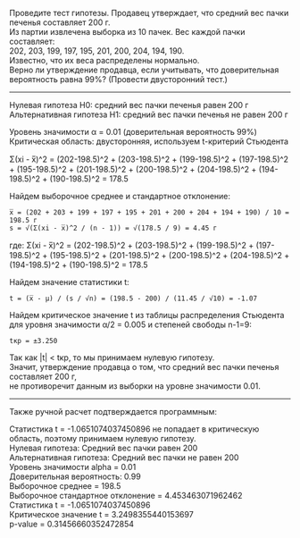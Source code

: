 Проведите тест гипотезы. Продавец утверждает, что средний вес пачки печенья составляет 200 г.  
Из партии извлечена выборка из 10 пачек. Вес каждой пачки составляет:  
202, 203, 199, 197, 195, 201, 200, 204, 194, 190.  
Известно, что их веса распределены нормально.  
Верно ли утверждение продавца, если учитывать, что доверительная вероятность равна 99%? (Провести двусторонний тест.)

---

Нулевая гипотеза H0: средний вес пачки печенья равен 200 г
Альтернативная гипотеза H1: средний вес пачки печенья не равен 200 г

Уровень значимости α = 0.01 (доверительная вероятность 99%)
Критическая область: двусторонняя, используем t-критерий Стьюдента

Σ(xi - x̅)^2 = (202-198.5)^2 + (203-198.5)^2 + (199-198.5)^2 + (197-198.5)^2 + (195-198.5)^2 + (201-198.5)^2 + (200-198.5)^2 + (204-198.5)^2 + (194-198.5)^2 + (190-198.5)^2 = 178.5


Найдем выборочное среднее и стандартное отклонение:
```
x̅ = (202 + 203 + 199 + 197 + 195 + 201 + 200 + 204 + 194 + 190) / 10 = 198.5 г
s = √(Σ(xi - x̅)^2 / (n - 1)) = √(178.5 / 9) = 4.45 г

```
где: Σ(xi - x̅)^2 = (202-198.5)^2 + (203-198.5)^2 + (199-198.5)^2 + (197-198.5)^2 + (195-198.5)^2 + (201-198.5)^2 + (200-198.5)^2 + (204-198.5)^2 + (194-198.5)^2 + (190-198.5)^2 = 178.5

Найдем значение статистики t:
```
t = (x̅ - μ) / (s / √n) = (198.5 - 200) / (11.45 / √10) = -1.07
```
Найдем критическое значение t из таблицы распределения Стьюдента для уровня значимости α/2 = 0.005 и степеней свободы n-1=9:
```
tкр = ±3.250
```
Так как |t| < tкр, то мы принимаем нулевую гипотезу.  
Значит, утверждение продавца о том, что средний вес пачки печенья составляет 200 г,  
не противоречит данным из выборки на уровне значимости 0.01.

---

Также ручной расчет подтверждается программным:

Статистика t = -1.0651074037450896 не попадает в критическую область, поэтому принимаем нулевую гипотезу.  
Нулевая гипотеза: Средний вес пачки равен 200  
Альтернативная гипотеза: Средний вес пачки не равен 200  
Уровень значимости alpha = 0.01  
Доверительная вероятность: 0.99  
Выборочное среднее = 198.5  
Выборочное стандартное отклонение = 4.453463071962462  
Статистика t = -1.0651074037450896  
Критическое значение t = 3.2498355440153697  
p-value = 0.31456660352472854  